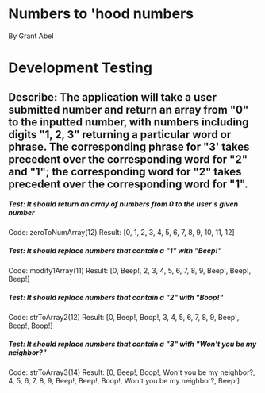 # Numbers to 'hood numbers
By Grant Abel

# Development Testing 

## Describe: The application will take a user submitted number and return an array from "0" to the inputted number, with numbers including digits "1, 2, 3" returning a particular word or phrase. The corresponding phrase for "3' takes precedent over the corresponding word for "2" and "1"; the corresponding word for "2" takes precedent over the corresponding word for "1".

##### Test: It should return an array of numbers from 0 to the user's given number
Code: zeroToNumArray(12)
Result: [0, 1, 2, 3, 4, 5, 6, 7, 8, 9, 10, 11, 12]

##### Test: It should replace numbers that contain a "1" with "Beep!"
Code: modify1Array(11)
Result: [0, Beep!, 2, 3, 4, 5, 6, 7, 8, 9, Beep!, Beep!, Beep!]

##### Test: It should replace numbers that contain a "2" with "Boop!"
Code: strToArray2(12)
Result: [0, Beep!, Boop!, 3, 4, 5, 6, 7, 8, 9, Beep!, Beep!, Boop!]

##### Test: It should replace numbers that contain a "3" with "Won't you be my neighbor?"
Code: strToArray3(14)
Result: [0, Beep!, Boop!, Won't you be my neighbor?, 4, 5, 6, 7, 8, 9, Beep!, Beep!, Boop!, Won't you be my neighbor?, Beep!]

